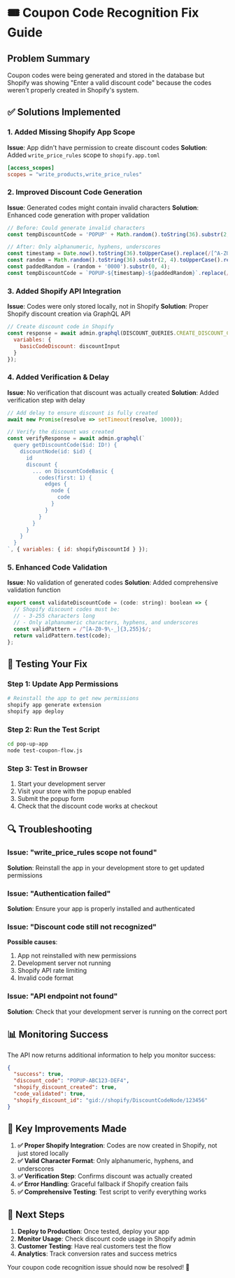 # 🎟️ Coupon Code Recognition Fix Guide

## Problem Summary
Coupon codes were being generated and stored in the database but Shopify was showing "Enter a valid discount code" because the codes weren't properly created in Shopify's system.

## ✅ Solutions Implemented

### 1. Added Missing Shopify App Scope
**Issue**: App didn't have permission to create discount codes
**Solution**: Added `write_price_rules` scope to `shopify.app.toml`

```toml
[access_scopes]
scopes = "write_products,write_price_rules"
```

### 2. Improved Discount Code Generation
**Issue**: Generated codes might contain invalid characters
**Solution**: Enhanced code generation with proper validation

```javascript
// Before: Could generate invalid characters
const tempDiscountCode = 'POPUP' + Math.random().toString(36).substr(2, 6).toUpperCase();

// After: Only alphanumeric, hyphens, underscores
const timestamp = Date.now().toString(36).toUpperCase().replace(/[^A-Z0-9]/g, '');
const random = Math.random().toString(36).substr(2, 4).toUpperCase().replace(/[^A-Z0-9]/g, '');
const paddedRandom = (random + '0000').substr(0, 4);
const tempDiscountCode = `POPUP-${timestamp}-${paddedRandom}`.replace(/[^A-Z0-9\-_]/g, '');
```

### 3. Added Shopify API Integration
**Issue**: Codes were only stored locally, not in Shopify
**Solution**: Proper Shopify discount creation via GraphQL API

```javascript
// Create discount code in Shopify
const response = await admin.graphql(DISCOUNT_QUERIES.CREATE_DISCOUNT_CODE, {
  variables: {
    basicCodeDiscount: discountInput
  }
});
```

### 4. Added Verification & Delay
**Issue**: No verification that discount was actually created
**Solution**: Added verification step with delay

```javascript
// Add delay to ensure discount is fully created
await new Promise(resolve => setTimeout(resolve, 1000));

// Verify the discount was created
const verifyResponse = await admin.graphql(`
  query getDiscountCode($id: ID!) {
    discountNode(id: $id) {
      id
      discount {
        ... on DiscountCodeBasic {
          codes(first: 1) {
            edges {
              node {
                code
              }
            }
          }
        }
      }
    }
  }
`, { variables: { id: shopifyDiscountId } });
```

### 5. Enhanced Code Validation
**Issue**: No validation of generated codes
**Solution**: Added comprehensive validation function

```javascript
export const validateDiscountCode = (code: string): boolean => {
  // Shopify discount codes must be:
  // - 3-255 characters long
  // - Only alphanumeric characters, hyphens, and underscores
  const validPattern = /^[A-Z0-9\-_]{3,255}$/;
  return validPattern.test(code);
};
```

## 🚀 Testing Your Fix

### Step 1: Update App Permissions
```bash
# Reinstall the app to get new permissions
shopify app generate extension
shopify app deploy
```

### Step 2: Run the Test Script
```bash
cd pop-up-app
node test-coupon-flow.js
```

### Step 3: Test in Browser
1. Start your development server
2. Visit your store with the popup enabled
3. Submit the popup form
4. Check that the discount code works at checkout

## 🔍 Troubleshooting

### Issue: "write_price_rules scope not found"
**Solution**: Reinstall the app in your development store to get updated permissions

### Issue: "Authentication failed"
**Solution**: Ensure your app is properly installed and authenticated

### Issue: "Discount code still not recognized"
**Possible causes**:
1. App not reinstalled with new permissions
2. Development server not running
3. Shopify API rate limiting
4. Invalid code format

### Issue: "API endpoint not found"
**Solution**: Check that your development server is running on the correct port

## 📊 Monitoring Success

The API now returns additional information to help you monitor success:

```json
{
  "success": true,
  "discount_code": "POPUP-ABC123-DEF4",
  "shopify_discount_created": true,
  "code_validated": true,
  "shopify_discount_id": "gid://shopify/DiscountCodeNode/123456"
}
```

## 🎯 Key Improvements Made

1. **✅ Proper Shopify Integration**: Codes are now created in Shopify, not just stored locally
2. **✅ Valid Character Format**: Only alphanumeric, hyphens, and underscores
3. **✅ Verification Step**: Confirms discount was actually created
4. **✅ Error Handling**: Graceful fallback if Shopify creation fails
5. **✅ Comprehensive Testing**: Test script to verify everything works

## 🔄 Next Steps

1. **Deploy to Production**: Once tested, deploy your app
2. **Monitor Usage**: Check discount code usage in Shopify admin
3. **Customer Testing**: Have real customers test the flow
4. **Analytics**: Track conversion rates and success metrics

Your coupon code recognition issue should now be resolved! 🎉